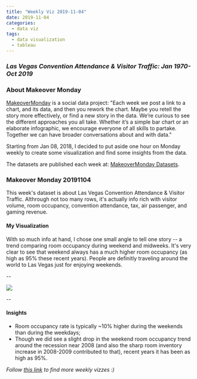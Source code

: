 ```yaml
---
title: "Weekly Viz 2019-11-04"
date: 2019-11-04
categories:
  - data viz
tags:
  - data visualization
  - tableau
---
```


### *Las Vegas Convention Attendance & Visitor Traffic: Jan 1970-Oct 2019*


### About Makeover Monday

[MakeoverMonday](http://www.makeovermonday.co.uk/) is a social data project:
"Each week we post a link to a chart, and its data, and then you rework the chart.
Maybe you retell the story more effectively, or find a new story in the data.
We’re curious to see the different approaches you all take. Whether it’s a simple bar chart or an elaborate infographic, we encourage everyone of all skills to partake.
Together we can have broader conversations about and with data."

Starting from Jan 08, 2018, I decided to put aside one hour on Monday weekly to create some visualization and find some insights from the data.

The datasets are published each week at: [MakeoverMonday Datasets](http://www.makeovermonday.co.uk/data/).

### Makeover Monday 20191104

This week's dataset is about Las Vegas Convention Attendance & Visitor Traffic. Althrough not too many rows, it's actually info rich with visitor volume, room occupancy, convention attendance, tax, air passenger, and gaming revenue.  

#### My Visualization

With so much info at hand, I chose one small angle to tell one story -- a trend comparing room occupancy during weekend and midweeks. It's very clear to see that weekend always has a much higher room occupancy (as high as 95% these recent years). People are definitly traveling around the world to Las Vegas just for enjoying weekends.    

--  
<div class='tableauPlaceholder' id='viz1572907947750' style='position: relative'>
<noscript><a href='#'>
  <img alt=' ' src='https:&#47;&#47;public.tableau.com&#47;static&#47;images&#47;Ma&#47;MakeOverMonday20191104&#47;RoomOccupancyatLasVegas&#47;1_rss.png' style='border: none' />
</a></noscript>
<object class='tableauViz'  style='display:none;'>
  <param name='host_url' value='https%3A%2F%2Fpublic.tableau.com%2F' />
  <param name='embed_code_version' value='3' />
  <param name='site_root' value='' />
  <param name='name' value='MakeOverMonday20191104&#47;RoomOccupancyatLasVegas' />
  <param name='tabs' value='no' />
  <param name='toolbar' value='yes' />
  <param name='static_image' value='https:&#47;&#47;public.tableau.com&#47;static&#47;images&#47;Ma&#47;MakeOverMonday20191104&#47;RoomOccupancyatLasVegas&#47;1.png' />
  <param name='animate_transition' value='yes' />
  <param name='display_static_image' value='yes' />
  <param name='display_spinner' value='yes' />
  <param name='display_overlay' value='yes' />
  <param name='display_count' value='yes' />
</object></div>              
<script type='text/javascript'>         
  var divElement = document.getElementById('viz1572907947750');      
  var vizElement = divElement.getElementsByTagName('object')[0];         
  if ( divElement.offsetWidth > 800 ) { vizElement.style.width='800px';vizElement.style.height='627px';} else if ( divElement.offsetWidth > 500 ) { vizElement.style.width='800px';vizElement.style.height='627px';} else { vizElement.style.width='100%';vizElement.style.height='727px';}        
  var scriptElement = document.createElement('script');          
  scriptElement.src = 'https://public.tableau.com/javascripts/api/viz_v1.js';   
  vizElement.parentNode.insertBefore(scriptElement, vizElement);         
</script>
  
--  

#### Insights
* Room occupancy rate is typically ~10% higher during the weekends than during the weekdays;  
* Though we did see a slight drop in the weekend room occupancy trend around the recession near 2008 (and also the sharp room inventory increase in 2008-2009 contributed to that), recent years it has been as high as 95%.  


*Follow [this link](https://yudong-94.github.io/personal-website/project/MakeOverMonday2019/) to find more weekly vizzes :)*